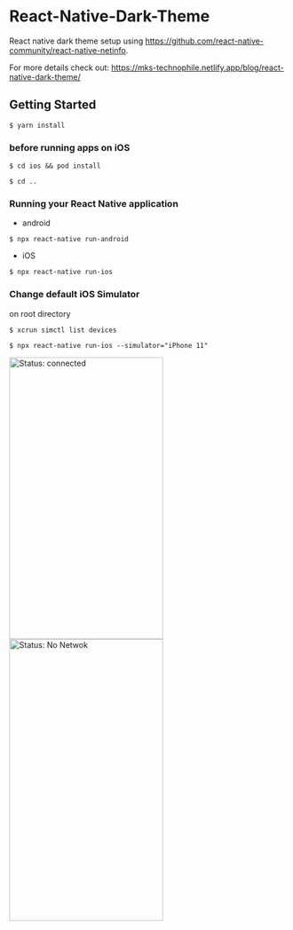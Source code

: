 # React-Native-Dark-Theme

React native dark theme setup using https://github.com/react-native-community/react-native-netinfo.

For more details check out: https://mks-technophile.netlify.app/blog/react-native-dark-theme/

## Getting Started

`$ yarn install`

### before running apps on iOS

`$ cd ios && pod install`

`$ cd ..`

### Running your React Native application

- android

`$ npx react-native run-android`

- iOS

`$ npx react-native run-ios`

### Change default iOS Simulator

on root directory

`$ xcrun simctl list devices`

`$ npx react-native run-ios --simulator="iPhone 11"`

<div>
<img src="./connected.png" alt="Status: connected" width="277" height="508">
<img src="./error.png" alt="Status: No Netwok" width="277" height="508">
</div>
